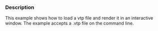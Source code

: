 ### Description

This example shows how to load a vtp file and render it in an interactive window. The example accepts a .vtp file on the command line.
